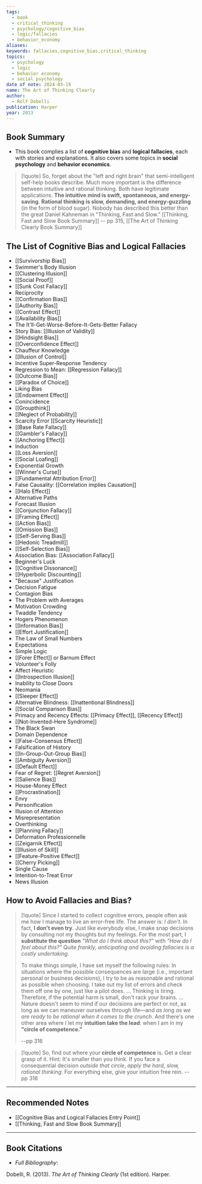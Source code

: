 ```yaml
---
tags:
  - book
  - critical_thinking
  - psychology/cognitive_bias
  - logic/fallacies
  - behavior_economy
aliases: 
keywords: fallacies,cognitive_bias,critical_thinking
topics:
  - psychology
  - logic
  - behavior economy
  - social psychology
date of note: 2024-03-19
name: The Art of Thinking Clearly
author:
  - Rolf Dobelli
publication: Harper
year: 2013
---
```


## Book Summary

- This book complies a list of **cognitive bias** and **logical fallacies**, each with stories and explanations. It also covers some topics in **social psychology** and **behavior economics**. 


>[!quote]
>So, forget about the "left and right brain" that semi-intelligent self-help books describe. Much more important is the difference between intuitive and rational thinking. Both have legitimate applications. **The intuitive mind is swift, spontaneous, and energy-saving**. **Rational thinking is slow, demanding, and energy-guzzling** (in the form of blood sugar). Nobody has described this better than the great Daniel Kahneman in "Thinking, Fast and Slow." [[Thinking, Fast and Slow Book Summary]]
>-- pp 315, [[The Art of Thinking Clearly Book Summary]]


## The List of Cognitive Bias and Logical Fallacies

- [[Survivorship Bias]]
- Swimmer's Body Illusion
- [[Clustering Illusion]]
- [[Social Proof]]
- [[Sunk Cost Fallacy]]
- Reciprocity
- [[Confirmation Bias]]
- [[Authority Bias]]
- [[Contrast Effect]]
- [[Availability Bias]]
- The It'll-Get-Worse-Before-It-Gets-Better Fallacy
- Story Bias: [[Illusion of Validity]]
- [[Hindsight Bias]]
- [[Overconfidence Effect]]
- Chauffeur Knowledge
- [[Illusion of Control]]
- Incentive Super-Response Tendency
- Regression to Mean: [[Regression Fallacy]]
- [[Outcome Bias]]
- [[Paradox of Choice]]
- Liking Bias
- [[Endowment Effect]]
- Conincidence
- [[Groupthink]]
- [[Neglect of Probability]]
- Scarcity Error [[Scarcity Heuristic]]
- [[Base Rate Fallacy]]
- [[Gambler's Fallacy]]
- [[Anchoring Effect]]
- Induction
- [[Loss Aversion]]
- [[Social Loafing]]
- Exponential Growth
- [[Winner's Curse]]
- [[Fundamental Attribution Error]]
- False Causality: [[Correlation implies Causation]]
- [[Halo Effect]]
- Alternative Paths
- Forecast Illusion
- [[Conjunction Fallacy]]
- [[Framing Effect]]
- [[Action Bias]]
- [[Omission Bias]]
- [[Self-Serving Bias]]
- [[Hedonic Treadmill]]
- [[Self-Selection Bias]]
- Association Bias: [[Association Fallacy]]
- Beginner's Luck
- [[Cognitive Dissonance]]
- [[Hyperbolic Discounting]]
- "Because" Justification
- Decision Fatigue
- Contagion Bias
- The Problem with Averages
- Motivation Crowding
- Twaddle Tendency
- Hogers Phenomenon 
- [[Information Bias]]
- [[Effort Justification]]
- The Law of Small Numbers
- Expectations
- Simple Logic
- [[Forer Effect]] or Barnum Effect
- Volunteer's Folly
- Affect Heuristic
- [[Introspection Illusion]]
- Inability to Close Doors
- Neomania
- [[Sleeper Effect]]
- Alternative Blindness: [[Inattentional Blindness]]
- [[Social Comparison Bias]]
- Primacy and Recency Effects: [[Primacy Effect]], [[Recency Effect]]
- [[Not-Invented-Here Syndrome]]
- The Black Swan
- Domain Dependence
- [[False-Consensus Effect]]
- Falsification of History
- [[In-Group-Out-Group Bias]]
- [[Ambiguity Aversion]]
- [[Default Effect]]
- Fear of Regret: [[Regret Aversion]]
- [[Salience Bias]]
- House-Money Effect
- [[Procrastination]]
- Envy
- Personification
- Illusion of Attention
- Misrepresentation
- Overthinking
- [[Planning Fallacy]]
- Deformation Professionnelle
- [[Zeigarnik Effect]]
- [[Illusion of Skill]]
- [[Feature-Positive Effect]]
- [[Cherry Picking]]
- Single Cause
- Intention-to-Treat Error
- News Illusion


## How to Avoid Fallacies and Bias?

>[!quote]
>Since I started to collect cognitive errors, people often ask me how I manage to live an error-free life. The answer is: *I don't*. In fact, **I don't even try**. Just like everybody else, I make snap decisions by consulting not my thoughts but my feelings. For the most part, I **substitute the question** *"What do I think about this?"* with *"How do I feel about this?"* *Quite frankly, anticipating and avoiding fallacies is a costly undertaking.*
>
>To make things simple, I have set myself the following rules: In situations where the possible consequences are large (i.e., important personal or business decisions), I try to be as reasonable and rational as possible when choosing. I take out my list of errors and check them off one by one, just like a pilot does. ... Thinking is tiring. Therefore, if the potential harm is small, don't rack your brains. ... Nature doesn't seem to mind if our decisions are perfect or not, as long as we can maneuver ourselves through life—and *as long as we are ready to be rational when it comes to the crunch*. And there's one other area where I let my **intuition take the lead**: when I am in my **"circle of competence."**
>
>--pp 316

>[!quote]
>So, find out where your **circle of competence** is. Get a clear grasp of it. Hint: It's smaller than you think. If you face a consequential decision *outside that circle*, *apply the hard, slow, rational thinking*. For everything else, give your intuition free rein.
>-- pp 316



-----------
##  Recommended Notes

- [[Cognitive Bias and Logical Fallacies Entry Point]]
- [[Thinking, Fast and Slow Book Summary]]



----------
## Book Citations

- *Full Bibliography*:

Dobelli, R. (2013). _The Art of Thinking Clearly_ (1st edition). Harper.
